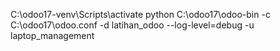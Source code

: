 C:\odoo17-venv\Scripts\activate
python C:\odoo17\odoo-bin -c C:\odoo17\odoo.conf -d latihan_odoo --log-level=debug -u laptop_management


